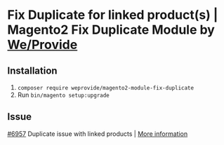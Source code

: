 # Fix Duplicate for linked product(s) | Magento2 Fix Duplicate Module by [We/Provide](https://www.weprovide.com/)

## Installation

1. `composer require weprovide/magento2-module-fix-duplicate`
2. Run `bin/magento setup:upgrade`

## Issue
[#6957](https://github.com/magento/magento2/issues/6764) Duplicate issue with linked products | [More information](https://github.com/magento/magento2/issues/6764)
